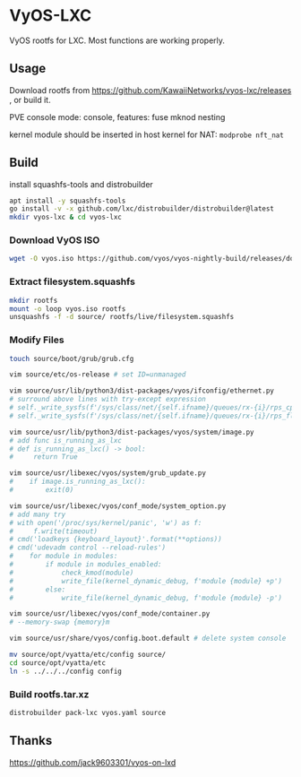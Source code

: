 # VyOS-LXC
VyOS rootfs for LXC. Most functions are working properly.

## Usage

Download rootfs from https://github.com/KawaiiNetworks/vyos-lxc/releases , or build it.

PVE console mode: console, features: fuse mknod nesting

kernel module should be inserted in host kernel
for NAT: `modprobe nft_nat`

## Build

install squashfs-tools and distrobuilder

```bash
apt install -y squashfs-tools
go install -v -x github.com/lxc/distrobuilder/distrobuilder@latest
mkdir vyos-lxc & cd vyos-lxc
```

### Download VyOS ISO

``` bash
wget -O vyos.iso https://github.com/vyos/vyos-nightly-build/releases/download/1.5-rolling-202412160007/vyos-1.5-rolling-202412160007-generic-amd64.iso
```

### Extract filesystem.squashfs

```bash
mkdir rootfs
mount -o loop vyos.iso rootfs
unsquashfs -f -d source/ rootfs/live/filesystem.squashfs
```

### Modify Files

```bash
touch source/boot/grub/grub.cfg

vim source/etc/os-release # set ID=unmanaged

vim source/usr/lib/python3/dist-packages/vyos/ifconfig/ethernet.py
# surround above lines with try-except expression
# self._write_sysfs(f'/sys/class/net/{self.ifname}/queues/rx-{i}/rps_cpus', rps_cpus)
# self._write_sysfs(f'/sys/class/net/{self.ifname}/queues/rx-{i}/rps_flow_cnt', rfs_flow)

vim source/usr/lib/python3/dist-packages/vyos/system/image.py
# add func is_running_as_lxc
# def is_running_as_lxc() -> bool:
#     return True

vim source/usr/libexec/vyos/system/grub_update.py
#    if image.is_running_as_lxc():
#        exit(0)

vim source/usr/libexec/vyos/conf_mode/system_option.py
# add many try
# with open('/proc/sys/kernel/panic', 'w') as f:
#     f.write(timeout)
# cmd('loadkeys {keyboard_layout}'.format(**options))
# cmd('udevadm control --reload-rules')
#    for module in modules:
#        if module in modules_enabled:
#            check_kmod(module)
#            write_file(kernel_dynamic_debug, f'module {module} +p')
#        else:
#            write_file(kernel_dynamic_debug, f'module {module} -p')

vim source/usr/libexec/vyos/conf_mode/container.py
# --memory-swap {memory}m

vim source/usr/share/vyos/config.boot.default # delete system console

mv source/opt/vyatta/etc/config source/
cd source/opt/vyatta/etc
ln -s ../../../config config
```

### Build rootfs.tar.xz

```bash
distrobuilder pack-lxc vyos.yaml source
```

## Thanks

https://github.com/jack9603301/vyos-on-lxd

